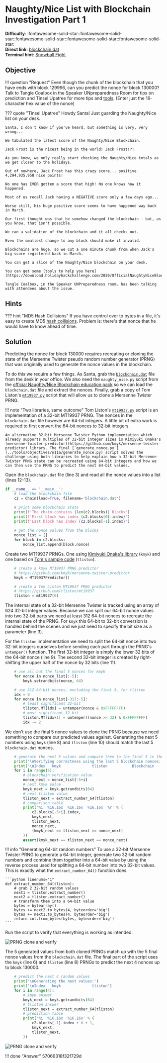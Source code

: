 # Naughty/Nice List with Blockchain Investigation Part 1

**Difficulty**: :fontawesome-solid-star::fontawesome-solid-star::fontawesome-solid-star::fontawesome-solid-star::fontawesome-solid-star:<br/>
**Direct link**: [blockchain.dat](../artifacts/objectives/o11a/blockchain.dat)<br/>
**Terminal hint**: [Snowball Fight](../hints/h11a.md)


## Objective

!!! question "Request"
    Even though the chunk of the blockchain that you have ends with block 129996, can you predict the nonce for block 130000? Talk to Tangle Coalbox in the Speaker UNpreparedness Room for tips on prediction and Tinsel Upatree for more tips and [tools](https://download.holidayhackchallenge.com/2020/OfficialNaughtyNiceBlockchainEducationPack.zip). (Enter just the 16-character hex value of the nonce)

??? quote "Tinsel Upatree"
    Howdy Santa! Just guarding the Naughty/Nice list on your desk.
    
    Santa, I don't know if you've heard, but something is very, very wrong...
    
    We tabulated the latest score of the Naughty/Nice Blockchain.
    
    Jack Frost is the nicest being in the world! Jack Frost!?!
    
    As you know, we only really start checking the Naughty/Nice totals as we get closer to the holidays.
    
    Out of nowhere, Jack Frost has this crazy score... positive 4,294,935,958 nice points!
    
    No one has EVER gotten a score that high! No one knows how it happened.
    
    Most of us recall Jack having a NEGATIVE score only a few days ago...
    
    Worse still, his huge positive score seems to have happened way back in March.
    
    Our first thought was that he somehow changed the blockchain - but, as you know, that isn't possible.
    
    We ran a validation of the blockchain and it all checks out.
    
    Even the smallest change to any block should make it invalid.
    
    Blockchains are huge, so we cut a one minute chunk from when Jack's big score registered back in March.
    
    You can get a slice of the Naughty/Nice blockchain on your desk.
    
    You can get some [tools to help you here](https://download.holidayhackchallenge.com/2020/OfficialNaughtyNiceBlockchainEducationPack.zip).
    
    Tangle Coalbox, in the Speaker UNPreparedness room. has been talking with attendees about the issue.


## Hints

??? hint "MD5 Hash Collisions"
    If you have control over to bytes in a file, it's easy to create MD5 [hash collisions](https://github.com/corkami/collisions). Problem is: there's that nonce that he would have to know ahead of time.


## Solution

Predicting the nonce for block 130000 requires recreating or cloning the state of the Mersenne Twister pseudo random number generator (PRNG) that was originally used to generate the nonce values in the blockchain.

To do this we require a few things. As Santa, grab the [`blockchain.dat`](https://download.holidayhackchallenge.com/2020/blockchain.dat) file from the desk in your office. We also need the `naughty_nice.py` script from the [official Naughty/Nice Blockchain education pack](https://download.holidayhackchallenge.com/2020/OfficialNaughtyNiceBlockchainEducationPack.zip) so we can load the `blockchain.dat` file and extract the nonces. Finally, grab a copy of Tom Liston's [`mt19937.py`](https://github.com/tliston/mt19937) script that will allow us to clone a Mersenne Twister PRNG.

!!! note "Two libraries, same outcome"
    Tom Liston's [`mt19937.py`](https://github.com/tliston/mt19937) script is an implementation of a 32-bit MT19937 PRNG. The nonces in the `blockchain.dat` file however are 64-bit integers. A little bit of extra work is required to first convert the 64-bit nonces to 32-bit integers.
    
    An alternative 32-bit Mersenne Twister Python implementation which already supports multiples of 32-bit integer sizes is Kimiyuki Onaka's [mersenne-twister-predictor](https://github.com/kmyk/mersenne-twister-predictor) library. The final [`generate_nonce.py`](../tools/objectives/o11a/generate_nonce.py) script solves the challenge using both libraries to help explain how a 32-bit Mersenne Twister PRNG state can be recreated using 64-bit integers and how we can then use the PRNG to predict the next 64-bit values.

Open the `blockchain.dat` file (line 3) and read all the nonce values into a list (lines 12-13).

```python linenums="1" hl_lines="3 12-13"
if __name__ == '__main__':
    # load the blockchain file
    c2 = Chain(load=True, filename='blockchain.dat')

    # print some blockchain stats
    print(f'The chain contains {len(c2.blocks)} blocks')
    print(f'First block has index {c2.blocks[0].index}')
    print(f'Last block has index {c2.blocks[-1].index}')
    
    # get the nonce values from the blocks
    nonce_list = []
    for block in c2.blocks:
        nonce_list.append(block.nonce)
```

Create two MT19937 PRNGs. One using [Kimiyuki Onaka's library](ttps://github.com/kmyk/mersenne-twister-predictor) (`kmyk`) and one based on [Tom's sample code](https://github.com/tliston/mt19937) (`tliston`).

```python linenums="1"
    # create a kmyk MT19937 PRNG predictor 
    # https://github.com/kmyk/mersenne-twister-predictor
    kmyk = MT19937Predictor()

    # create a Tom Liston MT19937 PRNG predictor 
    # https://github.com/tliston/mt19937
    tliston = mt19937(0)
```

The internal state of a 32-bit Mersenne Twister is tracked using an array of 624 32-bit integer values. Because we can split our 64-bit nonce values into two 32-bit parts we need at least 312 64-bit nonces to recreate the internal state of the PRNG. For `kmyk` this 64-bit to 32-bit conversion is handled behind the scenes and we just need to specify the bit size as a parameter (line 3).

For the `tliston` implementation we need to split the 64-bit nonce into two 32-bit integers ourselves before sending each part through the PRNG's `untemper()` function. The first 32-bit integer is simply the lower 32 bits of the 64-bit nonce (line 9). The second 32-bit integer is created by right-shifting the upper half of the nonce by 32 bits (line 11). 

```python linenums="1" hl_lines="3 9 11"
    # use all but the final 5 nonces for kmyk
    for nonce in nonce_list[:-5]:
        kmyk.setrandbits(nonce, 64)

    # use 312 64-bit nonces, excluding the final 5, for tliston
    idx = 0
    for nonce in nonce_list[-317:-5]:
        # least significant 32-bit
        tliston.MT[idx] = untemper(nonce & 0xFFFFFFFF)
        # most significant 32-bit
        tliston.MT[idx+1] = untemper((nonce >> 32) & 0xFFFFFFFF)
        idx += 2
```

We don't use the final 5 nonce values to clone the PRNG because we need something to compare our predicted values against. Generating the next 5 numbers using `kmyk` (line 8) and `tliston` (line 10) should match the last 5 `blockchain.dat` nonces.

```python linenums="1" hl_lines="8 10"
    # generate the next 5 values and compare them to the final 5 in the blockchain
    print('\nVerifying correctness using the last 5 blockchain nonces:')
    print('\nIndex   kmyk              tliston           Blockchain        Check')
    for i in range(5):
        # blockchain verification value
        nonce_next = nonce_list[-5+i]
        # next kmyk value
        kmyk_next = kmyk.getrandbits(64)
        # next tliston value
        tliston_next = extract_number_64(tliston)
        # comparison table
        print('%i  %16.16x  %16.16x  %16.16x  %r' % (
            c2.blocks[-5+i].index,
            kmyk_next,
            tliston_next,
            nonce_next,
            (kmyk_next == tliston_next == nonce_next)
        ))
        assert(kmyk_next == tliston_next == nonce_next)
```

!!! info "Generating 64-bit random numbers"
    To use a 32-bit Mersenne Twister PRNG to generate a 64-bit integer, generate two 32-bit random numbers and combine them together into a 64-bit value by using the reverse process used for splitting a 64-bit number into two 32-bit values. This is exactly what the `extract_number_64()` function does.

    ```python linenums="1"
    def extract_number_64(tliston):
        # grab 2 32-bit random values
        next1 = tliston.extract_number()
        next2 = tliston.extract_number()
        # transform them into a 64-bit value
        bytes = bytearray()
        bytes += next2.to_bytes(4, byteorder='big')
        bytes += next1.to_bytes(4, byteorder='big')
        return int.from_bytes(bytes, byteorder='big')
    ```

Run the script to verify that everything is working as intended.

![PRNG clone and verify](../img/objectives/o11a/prng_clone_and_verify.png)

The 5 generated values from both cloned PRNGs match up with the 5 final nonce values from the `blockchain.dat` file. The final part of the script uses the `kmyk` (line 6) and `tliston` (line 8) PRNGs to predict the next 4 nonces up to block 130000.

```python linenums="1" hl_lines="6 8"
    # predict the next 4 random values
    print('\nGenerating the next values:')
    print('\nIndex   kmyk              tliston')
    for i in range(4):
        # kmyk answer
        kmyk_next = kmyk.getrandbits(64)
        # tliston answer
        tliston_next = extract_number_64(tliston)
        # prediction table
        print('%i  %16.16x  %16.16x' % (
            c2.blocks[-1].index + i + 1,
            kmyk_next,
            tliston_next,
        ))
```

![PRNG clone and verify](../img/objectives/o11a/prng_predict.png)

!!! done "Answer"
    57066318f32f729d
